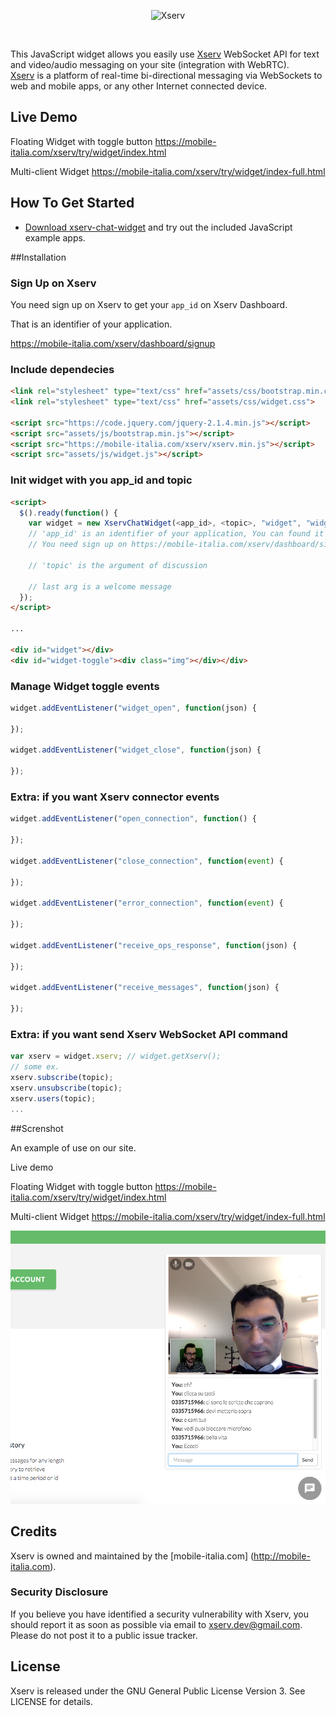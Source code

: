 <p align="center" >
  <img src="http://mobile-italia.com/xserv/assets/images/logo-big.png?t=3" alt="Xserv" title="Xserv">
</p>

<br>

This JavaScript widget allows you easily use [Xserv](http://mobile-italia.com/xserv/) WebSocket API for text and video/audio messaging on your site (integration with WebRTC).<br>
[Xserv](http://mobile-italia.com/xserv/) is a platform of real-time bi-directional messaging via WebSockets to web and mobile apps, or any other Internet connected device.

## Live Demo

Floating Widget with toggle button https://mobile-italia.com/xserv/try/widget/index.html

Multi-client Widget https://mobile-italia.com/xserv/try/widget/index-full.html

## How To Get Started

- [Download xserv-chat-widget](https://github.com/xserv/xserv-chat-widget/archive/master.zip) and try out the included JavaScript example apps.

##Installation

### Sign Up on Xserv

You need sign up on Xserv to get your `app_id` on Xserv Dashboard.

That is an identifier of your application.

https://mobile-italia.com/xserv/dashboard/signup

### Include dependecies

```html
<link rel="stylesheet" type="text/css" href="assets/css/bootstrap.min.css">
<link rel="stylesheet" type="text/css" href="assets/css/widget.css">

<script src="https://code.jquery.com/jquery-2.1.4.min.js"></script>
<script src="assets/js/bootstrap.min.js"></script>
<script src="https://mobile-italia.com/xserv/xserv.min.js"></script>
<script src="assets/js/widget.js"></script>
```

### Init widget with you app_id and topic

```html
<script>
  $().ready(function() {
    var widget = new XservChatWidget(<app_id>, <topic>, "widget", "widget-toggle", "");
    // 'app_id' is an identifier of your application, You can found it on Xserv dashboard.
    // You need sign up on https://mobile-italia.com/xserv/dashboard/signup
    
    // 'topic' is the argument of discussion
    
    // last arg is a welcome message
  });
</script>

...

<div id="widget"></div>
<div id="widget-toggle"><div class="img"></div></div>
```

### Manage Widget toggle events

```javascript
widget.addEventListener("widget_open", function(json) {
  
});

widget.addEventListener("widget_close", function(json) {
  
});
```

### Extra: if you want Xserv connector events

```javascript
widget.addEventListener("open_connection", function() {
  
});

widget.addEventListener("close_connection", function(event) {
  
});

widget.addEventListener("error_connection", function(event) {
  
});

widget.addEventListener("receive_ops_response", function(json) {
  
});

widget.addEventListener("receive_messages", function(json) {
  
});
```

### Extra: if you want send Xserv WebSocket API command

```javascript
var xserv = widget.xserv; // widget.getXserv();
// some ex.
xserv.subscribe(topic);
xserv.unsubscribe(topic);
xserv.users(topic);
...
```

##Screnshot

An example of use on our site.

Live demo

Floating Widget with toggle button https://mobile-italia.com/xserv/try/widget/index.html

Multi-client Widget https://mobile-italia.com/xserv/try/widget/index-full.html

![](screenshot.png)

## Credits

Xserv is owned and maintained by the [mobile-italia.com] (http://mobile-italia.com).

### Security Disclosure

If you believe you have identified a security vulnerability with Xserv, you should report it as soon as possible via email to xserv.dev@gmail.com. Please do not post it to a public issue tracker.

## License

Xserv is released under the GNU General Public License Version 3. See LICENSE for details.
